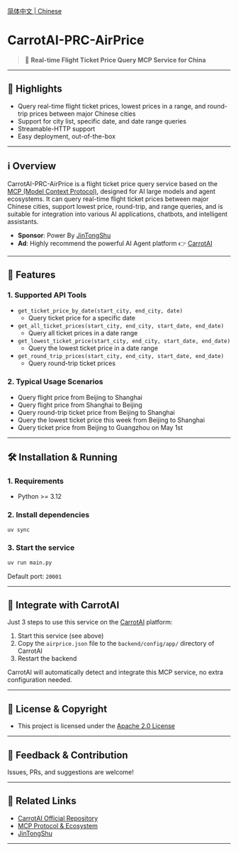 [简体中文 | Chinese](./README.zh-CN.md)

# CarrotAI-PRC-AirPrice

> 🚄 **Real-time Flight Ticket Price Query MCP Service for China**

---

## 🌟 Highlights
- Query real-time flight ticket prices, lowest prices in a range, and round-trip prices between major Chinese cities
- Support for city list, specific date, and date range queries
- Streamable-HTTP support
- Easy deployment, out-of-the-box

---

## ℹ️ Overview
CarrotAI-PRC-AirPrice is a flight ticket price query service based on the [MCP (Model Context Protocol)](https://modelcontextprotocol.io/introduction), designed for AI large models and agent ecosystems. It can query real-time flight ticket prices between major Chinese cities, support lowest price, round-trip, and range queries, and is suitable for integration into various AI applications, chatbots, and intelligent assistants.

- **Sponsor**: Power By [JinTongShu](https://jintongshu.com/)
- **Ad**: Highly recommend the powerful AI Agent platform 👉 [CarrotAI](https://github.com/Xingsandesu/CarrotAI)

---

## 🚀 Features

### 1. Supported API Tools
- `get_ticket_price_by_date(start_city, end_city, date)`
    - Query ticket price for a specific date
- `get_all_ticket_prices(start_city, end_city, start_date, end_date)`
    - Query all ticket prices in a date range
- `get_lowest_ticket_price(start_city, end_city, start_date, end_date)`
    - Query the lowest ticket price in a date range
- `get_round_trip_prices(start_city, end_city, start_date, end_date)`
    - Query round-trip ticket prices

### 2. Typical Usage Scenarios
- Query flight price from Beijing to Shanghai
- Query flight price from Shanghai to Beijing
- Query round-trip ticket price from Beijing to Shanghai
- Query the lowest ticket price this week from Beijing to Shanghai
- Query ticket price from Beijing to Guangzhou on May 1st

---

## 🛠️ Installation & Running

### 1. Requirements
- Python >= 3.12

### 2. Install dependencies
```bash
uv sync
```

### 3. Start the service
```bash
uv run main.py
```
Default port: `20001`

---

## 🤖 Integrate with CarrotAI

Just 3 steps to use this service on the [CarrotAI](https://github.com/Xingsandesu/CarrotAI) platform:
1. Start this service (see above)
2. Copy the `airprice.json` file to the `backend/config/app/` directory of CarrotAI
3. Restart the backend

CarrotAI will automatically detect and integrate this MCP service, no extra configuration needed.

---

## 📄 License & Copyright

- This project is licensed under the [Apache 2.0 License](https://www.apache.org/licenses/LICENSE-2.0)

---

## 💬 Feedback & Contribution

Issues, PRs, and suggestions are welcome!

---

## 🔗 Related Links
- [CarrotAI Official Repository](https://github.com/Xingsandesu/CarrotAI)
- [MCP Protocol & Ecosystem](https://github.com/punkpeye/awesome-mcp-clients)
- [JinTongShu](https://jintongshu.com/)

---
